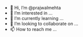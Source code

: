 - 👋 Hi, I’m @prajwalmehta
- 👀 I’m interested in ...
- 🌱 I’m currently learning ...
- 💞️ I’m looking to collaborate on ...
- 📫 How to reach me ...

<!---
prajwalmehta/prajwalmehta is a ✨ special ✨ repository because its `README.md` (this file) appears on your GitHub profile.
You can click the Preview link to take a look at your changes.
--->

